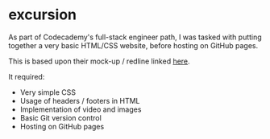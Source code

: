 # excursion

As part of Codecademy's full-stack engineer path, I was tasked with putting together a very basic HTML/CSS website, before hosting on GitHub pages.

This is based upon their mock-up / redline linked [here](https://content.codecademy.com/programs/freelance-one/excursion/mocks/excursion_redline.png).

It required:

- Very simple CSS
- Usage of headers / footers in HTML
- Implementation of video and images
- Basic Git version control
- Hosting on GitHub pages
